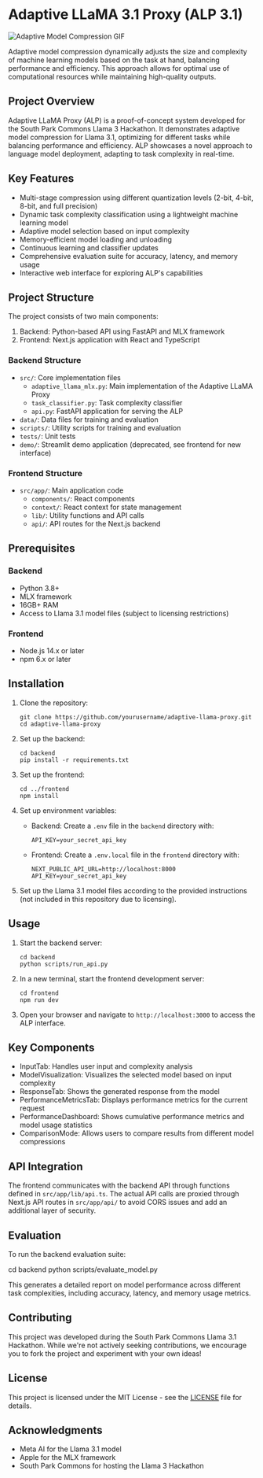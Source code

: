 # Adaptive LLaMA 3.1 Proxy (ALP 3.1)

![Adaptive Model Compression GIF](./assets/Adaptive%20Model%20Compression.gif)

Adaptive model compression dynamically adjusts the size and complexity of machine learning models based on the task at hand, balancing performance and efficiency. This approach allows for optimal use of computational resources while maintaining high-quality outputs.

## Project Overview

Adaptive LLaMA Proxy (ALP) is a proof-of-concept system developed for the South Park Commons Llama 3 Hackathon. It demonstrates adaptive model compression for Llama 3.1, optimizing for different tasks while balancing performance and efficiency. ALP showcases a novel approach to language model deployment, adapting to task complexity in real-time.

## Key Features

- Multi-stage compression using different quantization levels (2-bit, 4-bit, 8-bit, and full precision)
- Dynamic task complexity classification using a lightweight machine learning model
- Adaptive model selection based on input complexity
- Memory-efficient model loading and unloading
- Continuous learning and classifier updates
- Comprehensive evaluation suite for accuracy, latency, and memory usage
- Interactive web interface for exploring ALP's capabilities

## Project Structure

The project consists of two main components:

1. Backend: Python-based API using FastAPI and MLX framework
2. Frontend: Next.js application with React and TypeScript

### Backend Structure

- `src/`: Core implementation files
  - `adaptive_llama_mlx.py`: Main implementation of the Adaptive LLaMA Proxy
  - `task_classifier.py`: Task complexity classifier
  - `api.py`: FastAPI application for serving the ALP
- `data/`: Data files for training and evaluation
- `scripts/`: Utility scripts for training and evaluation
- `tests/`: Unit tests
- `demo/`: Streamlit demo application (deprecated, see frontend for new interface)

### Frontend Structure

- `src/app/`: Main application code
  - `components/`: React components
  - `context/`: React context for state management
  - `lib/`: Utility functions and API calls
  - `api/`: API routes for the Next.js backend

## Prerequisites

### Backend
- Python 3.8+
- MLX framework
- 16GB+ RAM
- Access to Llama 3.1 model files (subject to licensing restrictions)

### Frontend
- Node.js 14.x or later
- npm 6.x or later

## Installation

1. Clone the repository:
   ```
   git clone https://github.com/yourusername/adaptive-llama-proxy.git
   cd adaptive-llama-proxy
   ```

2. Set up the backend:
   ```
   cd backend
   pip install -r requirements.txt
   ```

3. Set up the frontend:
   ```
   cd ../frontend
   npm install
   ```

4. Set up environment variables:
   - Backend: Create a `.env` file in the `backend` directory with:
     ```
     API_KEY=your_secret_api_key
     ```
   - Frontend: Create a `.env.local` file in the `frontend` directory with:
     ```
     NEXT_PUBLIC_API_URL=http://localhost:8000
     API_KEY=your_secret_api_key
     ```

5. Set up the Llama 3.1 model files according to the provided instructions (not included in this repository due to licensing).

## Usage

1. Start the backend server:
   ```
   cd backend
   python scripts/run_api.py
   ```

2. In a new terminal, start the frontend development server:
   ```
   cd frontend
   npm run dev
   ```

3. Open your browser and navigate to `http://localhost:3000` to access the ALP interface.

## Key Components

- InputTab: Handles user input and complexity analysis
- ModelVisualization: Visualizes the selected model based on input complexity
- ResponseTab: Shows the generated response from the model
- PerformanceMetricsTab: Displays performance metrics for the current request
- PerformanceDashboard: Shows cumulative performance metrics and model usage statistics
- ComparisonMode: Allows users to compare results from different model compressions

## API Integration

The frontend communicates with the backend API through functions defined in `src/app/lib/api.ts`. The actual API calls are proxied through Next.js API routes in `src/app/api/` to avoid CORS issues and add an additional layer of security.

## Evaluation

To run the backend evaluation suite:

cd backend
python scripts/evaluate_model.py


This generates a detailed report on model performance across different task complexities, including accuracy, latency, and memory usage metrics.

## Contributing

This project was developed during the South Park Commons Llama 3.1 Hackathon. While we're not actively seeking contributions, we encourage you to fork the project and experiment with your own ideas!

## License

This project is licensed under the MIT License - see the [LICENSE](LICENSE) file for details.

## Acknowledgments

- Meta AI for the Llama 3.1 model
- Apple for the MLX framework
- South Park Commons for hosting the Llama 3 Hackathon
